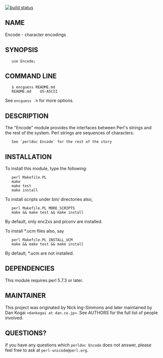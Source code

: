 [![build status](https://secure.travis-ci.org/dankogai/p5-encode.png)](http://travis-ci.org/dankogai/p5-encode)

## NAME

Encode - character encodings

## SYNOPSIS

       use Encode;

## COMMAND LINE

       $ encguess README.md
       README.md	US-ASCII

See `encguess -h` for more options.

## DESCRIPTION

The "Encode" module provides the interfaces between Perl's
strings and the rest of the system.  Perl strings are
sequences of characters.

       See `perldoc Encode` for the rest of the story

## INSTALLATION

To install this module, type the following:

       perl Makefile.PL
       make
       make test
       make install

To install scripts under bin/ directories also,

       perl Makefile.PL MORE_SCRIPTS
       make && make test && make install

By default, only enc2xs and piconv are installed.

To install *.ucm files also, say

       perl Makefile.PL INSTALL_UCM
       make && make test && make install

By default, *.ucm are not installed.

## DEPENDENCIES

This module requires perl 5.7.3 or later.

## MAINTAINER

This project was originated by Nick Ing-Simmons and later maintained by
Dan Kogai `<dankogai at dan.co.jp>`.  See AUTHORS for the full list of people
involved.

## QUESTIONS?

If you have any questions which `perldoc Encode` does not answer, please
feel free to ask at `perl-unicode@perl.org`.

